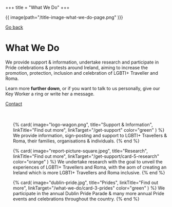 +++
title = "What We Do"
+++

{{ image(path="/title-image-what-we-do-page.png" )}}

[Go back](/home)

# What We Do 

We provide support & information, undertake research and participate in Pride celebrations & protests around Ireland, aiming to increase the promotion, protection, inclusion and celebration of LGBTI+ Traveller and Roma.

<div class="narrow-side-column" style="margin-bottom: 3rem;">
    
Learn more **further down**, or if you want to talk to us personally, give our Key Worker a ring or write her a message.
   
<div><a class="button button--blue" href="/contact">Contact</a></div>
</div>

<ul class="card-list">
{% card(
	image="logo-wagon.png",
	title="Support & Information",
	linkTitle="Find out more",
	linkTarget="/get-support"
	color="green"
) %}
We provide information, sign-posting and support to LGBTI+ Travellers & Roma, their families, organisations & individuals.
{% end %}

{% card(
	image="report-picture-square.jpeg",
	title="Research",
	linkTitle="Find out more",
	linkTarget="/get-support/card-5-research"
	color="orange"
) %}
We undertake research with the goal to unveil the experiences of LGBTI+ Travellers and Roma, with the aom of creating an Ireland which is more LGBTI+ Travellers and Roma inclusive.
{% end %}

{% card(
	image="dublin-pride.jpg",
	title="Prides",
	linkTitle="Find out more",
	linkTarget="/what-we-do/card-3-prides"
	color="green"
) %}
We participate in the annual Dublin Pride Parade & many more annual Pride events and celebrations throughout the country.
{% end %}

</ul>

